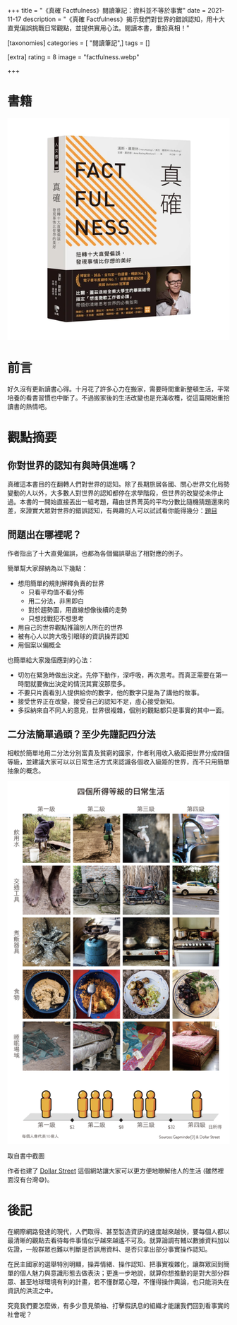 +++
title = "《真確 Factfulness》閱讀筆記：資料並不等於事實"
date = 2021-11-17
description = "《真確 Factfulness》揭示我們對世界的錯誤認知，用十大直覺偏誤挑戰日常觀點，並提供實用心法。閱讀本書，重拾真相！"

[taxonomies]
categories = [ "閱讀筆記",]
tags = []

[extra]
rating = 8
image = "factfulness.webp"

+++

# 書籍

![](factfulness.webp)

# 前言

好久沒有更新讀書心得。十月花了許多心力在搬家，需要時間重新整頓生活，平常培養的看書習慣也中斷了。不過搬家後的生活改變也是充滿收穫，從這篇開始重拾讀書的熱情吧。

# 觀點摘要

## 你對世界的認知有與時俱進嗎？

真確這本書目的在翻轉人們對世界的認知。除了長期旅居各國、關心世界文化局勢變動的人以外，大多數人對世界的認知都停在求學階段，但世界的改變從未停止過。本書的一開始直接丟出一組考題，藉由世界菁英的平均分數比隨機猜題還來的差，來證實大眾對世界的錯誤認知，有興趣的人可以試試看你能得幾分：[題目](https://upgrader.gapminder.org/)

## 問題出在哪裡呢？
作者指出了十大直覺偏誤，也都為各個偏誤舉出了相對應的例子。

簡單幫大家歸納為以下幾點：
* 想用簡單的規則解釋負責的世界
  * 只看平均值不看分佈
  * 用二分法，非黑即白
  * 對於趨勢圖，用直線想像後續的走勢
  * 只想找戰犯不想思考
* 用自己的世界觀點推論別人所在的世界
* 被有心人以誇大吸引眼球的資訊操弄認知
* 用個案以偏概全

也簡單給大家幾個應對的心法：
* 切勿在緊急時做出決定。先停下動作，深呼吸，再次思考。而真正需要在第一時間就要做出決定的情況其實沒那麼多。
* 不要只片面看別人提供給你的數字，他的數字只是為了講他的故事。
* 接受世界正在改變，接受自己的認知不足，虛心接受新知。
* 多採納來自不同人的意見，世界很複雜，個別的觀點都只是事實的其中一面。

## 二分法簡單過頭？至少先謹記四分法
相較於簡單地用二分法分別富貴及貧窮的國家，作者利用收入級距把世界分成四個等級，並建議大家可以以日常生活方式來認識各個收入級距的世界，而不只用簡單抽象的概念。

![](4-income-level.png)
<p class="image-caption">取自書中截圖</p>

作者也建了 [Dollar Street](https://www.gapminder.org/dollar-street) 這個網站讓大家可以更方便地瞭解他人的生活 (雖然裡面沒有台灣😅)。

# 後記

在網際網路發達的現代，人們取得、甚至製造資訊的速度越來越快，要每個人都以最清晰的觀點去看待每件事情似乎越來越遙不可及。就算論調有輔以數據資料加以佐證，一般群眾也難以判斷是否誤用資料、是否只拿出部分事實操作認知。

在民主國家的選舉特別明顯，操弄情緒、操作認知、把事實複雜化，讓群眾回到簡單的個人魅力與意識形態去做表決；更進一步地說，就算你想推動的是對大部分群眾、甚至地球環境有利的計畫，若不懂群眾心理，不懂得操作輿論，也只能消失在資訊的洪流之中。

究竟我們要怎麼做，有多少意見領袖、打擊假訊息的組織才能讓我們回到看事實的社會呢？
